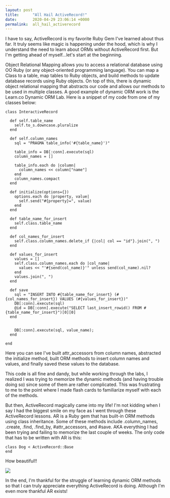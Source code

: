 ```yaml
---
layout: post
title:      "All Hail ActiveRecord!"
date:       2020-04-29 23:06:14 +0000
permalink:  all_hail_activerecord
---
```



I have to say, ActiveRecord is my favorite Ruby Gem I've learned about thus far. It truly seems like magic is happening under the hood, which is why I understand  the need to learn about ORMs without ActiveRecord first. But I'm getting ahead of myself...let's start at the beginning.

Object Relational Mapping allows you to access a relational database using OO Ruby (or any object-oriented programming language). You can map a Class to a table, map tables to Ruby objects, and build methods to update database records using Ruby objects. On top of this, there is dynamic object relational mapping that abstracts our code and allows our methods to be used in multiple classes. A good example of dynamic ORM work is the Learn.co Dynamic ORM Lab. Here is a snippet of my code from one of my classes below:

```
class InteractiveRecord
  
  def self.table_name
    self.to_s.downcase.pluralize
  end 
  
  def self.column_names
    sql = "PRAGMA table_info('#{table_name}')"
    
    table_info = DB[:conn].execute(sql)
    column_names = []
    
    table_info.each do |column|
      column_names << column["name"]
    end 
    column_names.compact
  end 
  
  def initialize(options={})
    options.each do |property, value|
      self.send("#{property}=", value)
    end 
  end 
  
  def table_name_for_insert
    self.class.table_name 
  end 
  
  def col_names_for_insert
    self.class.column_names.delete_if {|col| col == "id"}.join(", ")
  end 
  
  def values_for_insert
    values = []
    self.class.column_names.each do |col_name|
      values << "'#{send(col_name)}'" unless send(col_name).nil?
    end 
    values.join(", ")
  end 
  
  def save
    sql = "INSERT INTO #{table_name_for_insert} (#{col_names_for_insert}) VALUES (#{values_for_insert})"
    DB[:conn].execute(sql)
    @id = DB[:conn].execute("SELECT last_insert_rowid() FROM #{table_name_for_insert}")[0][0]
  end 
  

    DB[:conn].execute(sql, value_name);
  end 
  
end
```

Here you can see I've built attr_accessors from column names, abstracted the initialize method, built ORM methods to insert column names and values, and finally saved these values to the database. 

This code is all fine and dandy, but while working through the labs, I realized I was trying to memorize the dynamic methods (and having trouble doing so) since some of them are rather complicated. This was frustrating to me to the point where I made flash cards to familiarize myself with each of the methods.

But then, ActiveRecord magically came into my life! I'm not kidding when I say I had the biggest smile on my face as I went through these ActiveRecord lessons. AR is a Ruby gem that has built-in ORM methods using class inheritance. Some of these methods include .column_names, .create, .find, .find_by, #attr_accessors, and #save. AKA everything I had been trying and failing to memorize the last couple of weeks. The only code that has to be written with AR is this:

```
class Dog < ActiveRecord::Base
end
```

How beautiful!!

![](https://giphy.com/embed/YnBntKOgnUSBkV7bQH)

In the end, I'm thankful for the struggle of learning dynamic ORM methods so that I can truly appreciate everything ActiveRecord is doing. Although I'm even more thankful AR exists!
